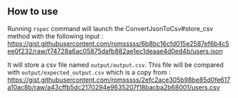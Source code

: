 ## How to use

Running `rspec` command will launch the ConvertJsonToCsv#store_csv method with the following input :
https://gist.githubusercontent.com/romsssss/6b8bc16cfd015e2587ef6b4c5ee0f232/raw/f74728a6ac05875dafb882ae1ec1deaae4d0ed4b/users.json

It will store a csv file named `output/output.csv`. This file will be compared with `output/expected_output.csv` which is a copy from :
https://gist.githubusercontent.com/romsssss/2efc2ace305b98be85d0fe617a10ac8b/raw/a43cffb5dc2170294e9635207f18bacba2b68001/users.csv
